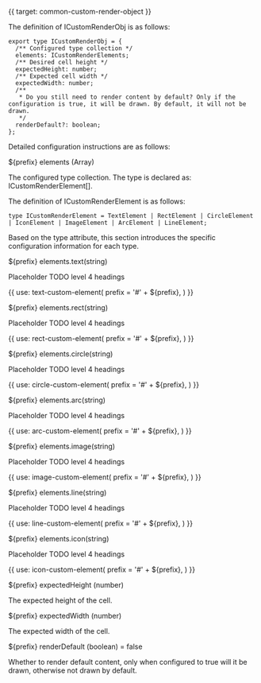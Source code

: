 {{ target: common-custom-render-object }}

The definition of ICustomRenderObj is as follows:

```
export type ICustomRenderObj = {
  /** Configured type collection */
  elements: ICustomRenderElements;
  /** Desired cell height */
  expectedHeight: number;
  /** Expected cell width */
  expectedWidth: number;
  /**
   * Do you still need to render content by default? Only if the configuration is true, it will be drawn. By default, it will not be drawn.
   */
  renderDefault?: boolean;
};
```

Detailed configuration instructions are as follows:

${prefix} elements (Array)

The configured type collection. The type is declared as: ICustomRenderElement[].

The definition of ICustomRenderElement is as follows:

```
type ICustomRenderElement = TextElement | RectElement | CircleElement | IconElement | ImageElement | ArcElement | LineElement;
```
Based on the type attribute, this section introduces the specific configuration information for each type.

${prefix} elements.text(string)

Placeholder TODO level 4 headings

{{ use: text-custom-element(
  prefix = '#' + ${prefix},
) }}

${prefix} elements.rect(string)

Placeholder TODO level 4 headings

{{ use: rect-custom-element(
  prefix = '#' + ${prefix},
) }}

${prefix} elements.circle(string)

Placeholder TODO level 4 headings

{{ use: circle-custom-element(
  prefix = '#' + ${prefix},
) }}

${prefix} elements.arc(string)

Placeholder TODO level 4 headings

{{ use: arc-custom-element(
  prefix = '#' + ${prefix},
) }}

${prefix} elements.image(string)

Placeholder TODO level 4 headings

{{ use: image-custom-element(
  prefix = '#' + ${prefix},
) }}

${prefix} elements.line(string)

Placeholder TODO level 4 headings

{{ use: line-custom-element(
  prefix = '#' + ${prefix},
) }}

${prefix} elements.icon(string)

Placeholder TODO level 4 headings

{{ use: icon-custom-element(
  prefix = '#' + ${prefix},
) }}

${prefix} expectedHeight (number)

The expected height of the cell.

${prefix} expectedWidth (number)

The expected width of the cell.

${prefix} renderDefault (boolean) = false

Whether to render default content, only when configured to true will it be drawn, otherwise not drawn by default.